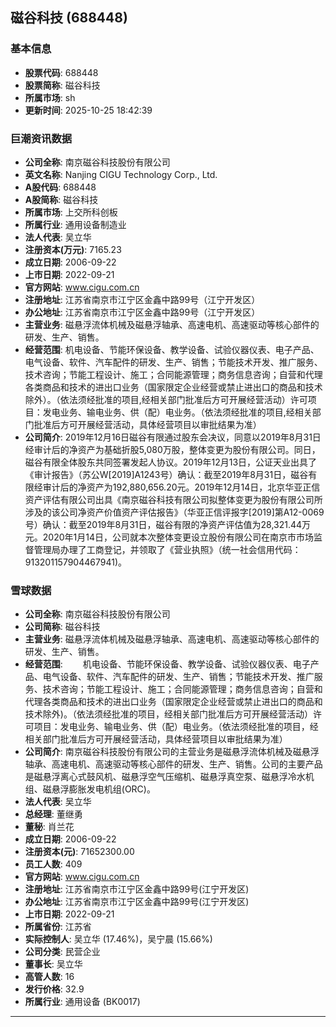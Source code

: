 ## 磁谷科技 (688448)

### 基本信息

- **股票代码**: 688448
- **股票简称**: 磁谷科技
- **所属市场**: sh
- **更新时间**: 2025-10-25 18:42:39

### 巨潮资讯数据

- **公司全称**: 南京磁谷科技股份有限公司
- **英文名称**: Nanjing CIGU Technology Corp., Ltd.
- **A股代码**: 688448
- **A股简称**: 磁谷科技
- **所属市场**: 上交所科创板
- **所属行业**: 通用设备制造业
- **法人代表**: 吴立华
- **注册资本(万元)**: 7165.23
- **成立日期**: 2006-09-22
- **上市日期**: 2022-09-21
- **官方网站**: www.cigu.com.cn
- **注册地址**: 江苏省南京市江宁区金鑫中路99号（江宁开发区）
- **办公地址**: 江苏省南京市江宁区金鑫中路99号（江宁开发区）
- **主营业务**: 磁悬浮流体机械及磁悬浮轴承、高速电机、高速驱动等核心部件的研发、生产、销售。
- **经营范围**: 机电设备、节能环保设备、教学设备、试验仪器仪表、电子产品、电气设备、软件、汽车配件的研发、生产、销售；节能技术开发、推广服务、技术咨询；节能工程设计、施工；合同能源管理；商务信息咨询；自营和代理各类商品和技术的进出口业务（国家限定企业经营或禁止进出口的商品和技术除外）。（依法须经批准的项目,经相关部门批准后方可开展经营活动）许可项目：发电业务、输电业务、供（配）电业务。（依法须经批准的项目,经相关部门批准后方可开展经营活动，具体经营项目以审批结果为准）
- **公司简介**: 2019年12月16日磁谷有限通过股东会决议，同意以2019年8月31日经审计后的净资产为基础折股5,080万股，整体变更为股份有限公司。同日，磁谷有限全体股东共同签署发起人协议。2019年12月13日，公证天业出具了《审计报告》（苏公W[2019]A1243号）确认：截至2019年8月31日，磁谷有限经审计后的净资产为192,880,656.20元。2019年12月14日，北京华亚正信资产评估有限公司出具《南京磁谷科技有限公司拟整体变更为股份有限公司所涉及的该公司净资产价值资产评估报告》（华亚正信评报字[2019]第A12-0069号）确认：截至2019年8月31日，磁谷有限的净资产评估值为28,321.44万元。2020年1月14日，公司就本次整体变更设立股份有限公司在南京市市场监督管理局办理了工商登记，并领取了《营业执照》（统一社会信用代码：913201157904467941)。

### 雪球数据

- **公司全称**: 南京磁谷科技股份有限公司
- **公司简称**: 磁谷科技
- **主营业务**: 磁悬浮流体机械及磁悬浮轴承、高速电机、高速驱动等核心部件的研发、生产、销售。
- **经营范围**: 　　机电设备、节能环保设备、教学设备、试验仪器仪表、电子产品、电气设备、软件、汽车配件的研发、生产、销售；节能技术开发、推广服务、技术咨询；节能工程设计、施工；合同能源管理；商务信息咨询；自营和代理各类商品和技术的进出口业务（国家限定企业经营或禁止进出口的商品和技术除外)。（依法须经批准的项目，经相关部门批准后方可开展经营活动）许可项目：发电业务、输电业务、供（配）电业务。（依法须经批准的项目，经相关部门批准后方可开展经营活动，具体经营项目以审批结果为准）
- **公司简介**: 南京磁谷科技股份有限公司的主营业务是磁悬浮流体机械及磁悬浮轴承、高速电机、高速驱动等核心部件的研发、生产、销售。公司的主要产品是磁悬浮离心式鼓风机、磁悬浮空气压缩机、磁悬浮真空泵、磁悬浮冷水机组、磁悬浮膨胀发电机组(ORC)。
- **法人代表**: 吴立华
- **总经理**: 董继勇
- **董秘**: 肖兰花
- **成立日期**: 2006-09-22
- **注册资本(元)**: 71652300.00
- **员工人数**: 409
- **官方网站**: www.cigu.com.cn
- **注册地址**: 江苏省南京市江宁区金鑫中路99号(江宁开发区)
- **办公地址**: 江苏省南京市江宁区金鑫中路99号(江宁开发区)
- **上市日期**: 2022-09-21
- **所属省份**: 江苏省
- **实际控制人**: 吴立华 (17.46%)，吴宁晨 (15.66%)
- **公司分类**: 民营企业
- **董事长**: 吴立华
- **高管人数**: 16
- **发行价格**: 32.9
- **所属行业**: 通用设备 (BK0017)

---